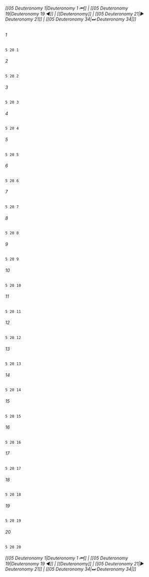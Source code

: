 
###### [[05 Deuteronomy 1|Deuteronomy 1 ⏮]] | [[05 Deuteronomy 19|Deuteronomy 19 ◀]] | [[Deuteronomy]] | [[05 Deuteronomy 21|▶ Deuteronomy 21]] | [[05 Deuteronomy 34|⏭ Deuteronomy 34|]]

###### 1
``` verse
5 20 1 
```
###### 2
``` verse
5 20 2 
```
###### 3
``` verse
5 20 3 
```
###### 4
``` verse
5 20 4 
```
###### 5
``` verse
5 20 5 
```
###### 6
``` verse
5 20 6 
```
###### 7
``` verse
5 20 7 
```
###### 8
``` verse
5 20 8 
```
###### 9
``` verse
5 20 9 
```
###### 10
``` verse
5 20 10 
```
###### 11
``` verse
5 20 11 
```
###### 12
``` verse
5 20 12 
```
###### 13
``` verse
5 20 13 
```
###### 14
``` verse
5 20 14 
```
###### 15
``` verse
5 20 15 
```
###### 16
``` verse
5 20 16 
```
###### 17
``` verse
5 20 17 
```
###### 18
``` verse
5 20 18 
```
###### 19
``` verse
5 20 19 
```
###### 20
``` verse
5 20 20 
```

###### [[05 Deuteronomy 1|Deuteronomy 1 ⏮]] | [[05 Deuteronomy 19|Deuteronomy 19 ◀]] | [[Deuteronomy]] | [[05 Deuteronomy 21|▶ Deuteronomy 21]] | [[05 Deuteronomy 34|⏭ Deuteronomy 34|]]

